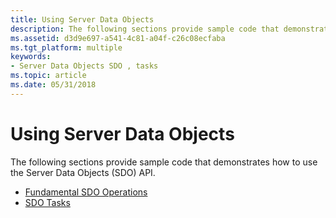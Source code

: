 ```yaml
---
title: Using Server Data Objects
description: The following sections provide sample code that demonstrates how to use the Server Data Objects (SDO) API.
ms.assetid: d3d9e697-a541-4c81-a04f-c26c08ecfaba
ms.tgt_platform: multiple
keywords:
- Server Data Objects SDO , tasks
ms.topic: article
ms.date: 05/31/2018
---
```


# Using Server Data Objects

The following sections provide sample code that demonstrates how to use the Server Data Objects (SDO) API.

-   [Fundamental SDO Operations](https://docs.microsoft.com/windows/desktop/Nps/sdo-fundamental-sdo-operations)
-   [SDO Tasks](https://docs.microsoft.com/windows/desktop/Nps/sdo-sdo-tasks)

 

 




